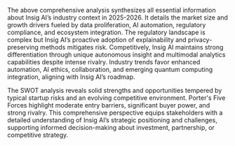 The above comprehensive analysis synthesizes all essential information about Insig AI’s industry context in 2025-2026. It details the market size and growth drivers fueled by data proliferation, AI automation, regulatory compliance, and ecosystem integration. The regulatory landscape is complex but Insig AI’s proactive adoption of explainability and privacy-preserving methods mitigates risk. Competitively, Insig AI maintains strong differentiation through unique autonomous insight and multimodal analytics capabilities despite intense rivalry. Industry trends favor enhanced automation, AI ethics, collaboration, and emerging quantum computing integration, aligning with Insig AI’s roadmap.

The SWOT analysis reveals solid strengths and opportunities tempered by typical startup risks and an evolving competitive environment. Porter's Five Forces highlight moderate entry barriers, significant buyer power, and strong rivalry. This comprehensive perspective equips stakeholders with a detailed understanding of Insig AI’s strategic positioning and challenges, supporting informed decision-making about investment, partnership, or competitive strategy.